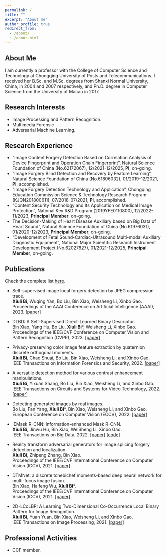 ```yaml
---
permalink: /
title: ""
excerpt: "About me"
author_profile: true
redirect_from: 
  - /about/
  - /about.html
---
```


About Me
------
I am currently a professor with the College of Computer Science and Technology at Chongqing University of Posts and Telecommunications. I received her B.Sc. and M.Sc. degrees from Shanxi Normal University, China, in 2004 and 2007 respectively, and Ph.D. degree in Computer Science from the University of Macau in 2017.

Research Interests
------
- Image Processing and Pattern Recognition.
- Multimedia Forensic
- Adversarial Machine Learning.

Research Experience
------
- “Image Content Forgery Detection Based on Correlation Analysis of Device Fingerprint and Operation Chain Fingerprint”, Natural Science Foundation of China (No.62172067), 12/2021-12/2025, **PI**, on-going.
- “Image Forgery Blind Detection and Recovery by Feature Learning”, Natural Science Foundation of China (No.61806032), 01/2019-12/2021, **PI**, accomplished.
- “Image Forgery Detection Technology and Application”, Chongqing Education Commission Science & Technology Research Program (KJQN201800611), 07/2018-07/2021, **PI**, accomplished.
- “Content Security Technology and Its Application on Medical Image Protection”, National Key R&D Program (2019YFE0110800), 12/2022-11/2023, **Principal Member**, on-going.
- The Decision-Making of Heart Disease Auxiliary based on Big Data of Heart Sound”, Natural Science Foundation of China (No.61976031), 01/2020-12/2023, **Principal Member**, on-going.
- “Development of Fetal Sound-Cardiac-Ultrasound Multi-modal Auxiliary Diagnostic Equipment”, National Major Scientific Research Instrument Development Project (No.62027827), 01/2021-12/2025, **Principal Member**, on-going.


Publications
------
Check the complete list [here](https://scholar.google.com/citations?user=1Ezgfw8AAAAJ&hl=zh-CN).
- Self-supervised image local forgery detection by JPEG compression trace.<br>
**Xiuli Bi**, Wuqing Yan, Bo Liu, Bin Xiao, Weisheng Li, Xinbo Gao. <br>
     Proceedings of the AAAI Conference on Artificial Intelligence (AAAI), 2023.
<a href="https://ojs.aaai.org/index.php/AAAI/article/view/25095">[paper]</a>

- DLBD: A Self-Supervised Direct-Learned Binary Descriptor.<br>
Bin Xiao, Yang Hu, Bo Liu, **Xiuli Bi***, Weisheng Li, Xinbo Gao. <br>
     Proceedings of the IEEE/CVF Conference on Computer Vision and Pattern Recognition (CVPR), 2023.
<a href="https://openaccess.thecvf.com/content/CVPR2023/papers/Xiao_DLBD_A_Self-Supervised_Direct-Learned_Binary_Descriptor_CVPR_2023_paper.pdf">[paper]</a>

- Privacy-preserving color image feature extraction by quaternion discrete orthogonal moments.<br>
**Xiuli Bi**, Chao Shuai, Bo Liu, Bin Xiao, Weisheng Li, and Xinbo Gao. <br>
     IEEE Transactions on Information Forensics and Security, 2022.
<a href="https://ieeexplore.ieee.org/abstract/document/9762698">[paper]</a>

- A versatile detection method for various contrast enhancement manipulations.<br>
**Xiuli Bi**, Yixuan Shang, Bo Liu, Bin Xiao, Weisheng Li, and Xinbo Gao. <br>
     IEEE Transactions on Circuits and Systems for Video Technology, 2022.
<a href="https://ieeexplore.ieee.org/abstract/document/9878360">[paper]</a>

- Detecting generated images by real images.<br>
Bo Liu, Fan Yang, **Xiuli Bi***, Bin Xiao, Weisheng Li, and Xinbo Gao. <br>
    European Conference on Computer Vision (ECCV), 2022.
<a href="https://link.springer.com/chapter/10.1007/978-3-031-19781-9_6">[paper]</a>

- IEMask R-CNN: Information-enhanced Mask R-CNN.<br>
**Xiuli Bi**, Jinwu Hu, Bin Xiao, WeiSheng Li, Xinbo Gao. <br>
     IEEE Transactions on Big Data, 2022.
<a href="https://ieeexplore.ieee.org/abstract/document/9811396">[paper]</a>  <a href="https://github.com/Fhujinwu/IEMask">[code]</a>

- Reality transform adversarial generators for image splicing forgery detection and localization.<br>
**Xiuli Bi**, Zhipeng Zhang, Bin Xiao. <br>
    Proceedings of the IEEE/CVF International Conference on Computer Vision (ICCV), 2021.
<a href="https://openaccess.thecvf.com/content/ICCV2021/papers/Bi_Reality_Transform_Adversarial_Generators_for_Image_Splicing_Forgery_Detection_and_ICCV_2021_paper.pdf">[paper]</a>

- DTMNet: a discrete tchebichef moments-based deep neural network for multi-focus image fusion.<br>
Bin Xiao, Haifeng Wu, **Xiuli Bi***. <br>
    Proceedings of the IEEE/CVF International Conference on Computer Vision (ICCV), 2021.
<a href="https://openaccess.thecvf.com/content/ICCV2021/papers/Xiao_DTMNet_A_Discrete_Tchebichef_Moments-Based_Deep_Neural_Network_for_Multi-Focus_ICCV_2021_paper.pdf">[paper]</a>

- 2D-LCoLBP: A Learning Two-Dimensional Co-Occurrence Local Binary Pattern for Image Recognition.<br>
**Xiuli Bi**, Yuan Yuan, Bin Xiao, Weisheng Li, and Xinbo Gao. <br>
     IEEE Transactions on Image Processing, 2021.
<a href="https://ieeexplore.ieee.org/abstract/document/9515711/">[paper]</a>

Professional Activities
------
- CCF member.
